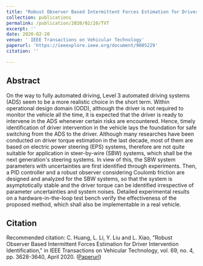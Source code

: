 ```yaml
---
title: "Robust Observer Based Intermittent Forces Estimation for Driver Intervention Identification"
collection: publications
permalink: /publication/2020/02/20/TVT
excerpt: ''
date: 2020-02-20
venue: ' IEEE Transactions on Vehicular Technology'
paperurl: 'https://ieeexplore.ieee.org/document/9005229'
citation: ''

---
```

## Abstract
On the way to fully automated driving, Level 3 automated driving systems (ADS) seem to be a more realistic choice in the short term. Within operational design domain (ODD), although the driver is not required to monitor the vehicle all the time, it is expected that the driver is ready to intervene in the ADS whenever certain risks are encountered. Hence, timely identification of driver intervention in the vehicle lays the foundation for safe switching from the ADS to the driver. Although many researches have been conducted on driver torque estimation in the last decade, most of them are based on electric power steering (EPS) systems, therefore are not quite suitable for application in steer-by-wire (SBW) systems, which shall be the next generation's steering systems. In view of this, the SBW system parameters with uncertainties are first identified through experiments. Then, a PID controller and a robust observer considering Coulomb friction are designed and analyzed for the SBW systems, so that the system is asymptotically stable and the driver torque can be identified irrespective of parameter uncertainties and system noises. Detailed experimental results on a hardware-in-the-loop test bench verify the effectiveness of the proposed method, which shall also be implementable in a real vehicle.

## Citation
Recommended citation: C. Huang, L. Li, Y. Liu and L. Xiao, "Robust Observer Based Intermittent Forces Estimation for Driver Intervention Identification," in IEEE Transactions on Vehicular Technology, vol. 69, no. 4, pp. 3628-3640, April 2020. ([Paperurl](https://ieeexplore.ieee.org/document/9005229))
